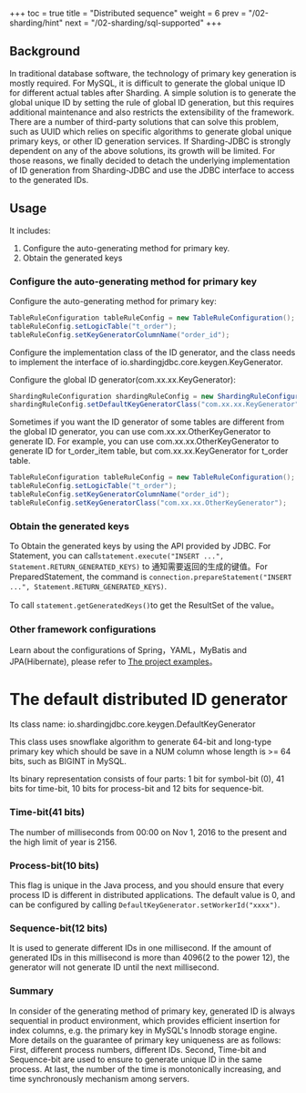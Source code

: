 +++
toc = true
title = "Distributed sequence"
weight = 6
prev = "/02-sharding/hint"
next = "/02-sharding/sql-supported"
+++

## Background

In traditional database software, the technology of primary key generation is mostly required. For MySQL, it is difficult to generate the global unique ID for different actual tables after Sharding.
A simple solution is to generate the global unique ID by setting the rule of global ID generation, but this requires additional maintenance and also restricts the extensibility of the framework.
There are a number of third-party solutions that can solve this problem, such as UUID which relies on specific algorithms to generate global unique primary keys, or other ID generation services. If Sharding-JDBC is strongly dependent on any of the above solutions, its growth will be limited.
For those reasons, we finally decided to detach the underlying implementation of ID generation from Sharding-JDBC and use the JDBC interface to access to the generated IDs.

## Usage

It includes:
1. Configure the auto-generating method for primary key.
2. Obtain the generated keys

### Configure the auto-generating method for primary key

Configure the auto-generating method for primary key:

```java
TableRuleConfiguration tableRuleConfig = new TableRuleConfiguration();
tableRuleConfig.setLogicTable("t_order");
tableRuleConfig.setKeyGeneratorColumnName("order_id");
```

Configure the implementation class of the ID generator, and the class needs to implement the interface of io.shardingjdbc.core.keygen.KeyGenerator.

Configure the global ID generator(com.xx.xx.KeyGenerator):

```java
ShardingRuleConfiguration shardingRuleConfig = new ShardingRuleConfiguration();
shardingRuleConfig.setDefaultKeyGeneratorClass("com.xx.xx.KeyGenerator");
```

Sometimes if you want the ID generator of some tables are different from the global ID generator, you can use com.xx.xx.OtherKeyGenerator to generate ID. 
For example, you can use com.xx.xx.OtherKeyGenerator to generate ID for t_order_item table, but com.xx.xx.KeyGenerator for t_order table.

```java
TableRuleConfiguration tableRuleConfig = new TableRuleConfiguration();
tableRuleConfig.setLogicTable("t_order");
tableRuleConfig.setKeyGeneratorColumnName("order_id");
tableRuleConfig.setKeyGeneratorClass("com.xx.xx.OtherKeyGenerator");
```

### Obtain the generated keys

To Obtain the generated keys by using the API provided by JDBC. For Statement, you can call```statement.execute("INSERT ...", Statement.RETURN_GENERATED_KEYS)```
to 通知需要返回的生成的键值。For PreparedStatement, the command is ```connection.prepareStatement("INSERT ...", Statement.RETURN_GENERATED_KEYS)```.

To call ```statement.getGeneratedKeys()```to get the ResultSet of the value。

### Other framework configurations

Learn about the configurations of Spring，YAML，MyBatis and JPA(Hibernate), please refer to [The project examples](https://github.com/shardingjdbc/sharding-jdbc/tree/master/sharding-jdbc-example)。

# The default distributed ID generator

Its class name: io.shardingjdbc.core.keygen.DefaultKeyGenerator

This class uses snowflake algorithm to generate 64-bit and long-type primary key which should be save in a NUM column whose length is >= 64 bits, such as BIGINT in MySQL.

Its binary representation consists of four parts: 1 bit for symbol-bit (0), 41 bits for time-bit, 10 bits for process-bit and 12 bits for sequence-bit.

### Time-bit(41 bits)

The number of milliseconds from 00:00 on Nov 1, 2016 to the present and the high limit of year is 2156.

### Process-bit(10 bits)

This flag is unique in the Java process, and you should ensure that every process ID is different in distributed applications. The default value is 0, and can be configured by calling `DefaultKeyGenerator.setWorkerId("xxxx")`.

### Sequence-bit(12 bits)

It is used to generate different IDs in one millisecond. If the amount of generated IDs in this millisecond is more than 4096(2 to the power 12), the generator will not generate ID until the next millisecond.

### Summary

In consider of the generating method of primary key, generated ID is always sequential in product environment, which provides efficient insertion for index columns, e.g. the primary key in MySQL's Innodb storage engine.
More details on the guarantee of primary key uniqueness are as follows:
First, different process numbers, different IDs. 
Second, Time-bit and Sequence-bit are used to ensure to generate unique ID in the same process.
At last, the number of the time is monotonically increasing, and time synchronously mechanism among servers.

